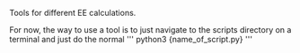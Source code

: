 Tools for different EE calculations. 

For now, the way to use a tool is to just navigate to the scripts directory on a terminal and just do the normal
'''
python3 {name_of_script.py}
'''
